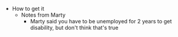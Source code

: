   * How to get it
    * Notes from Marty
      * Marty said you have to be unemployed for 2 years to get disability, but don't think that's true